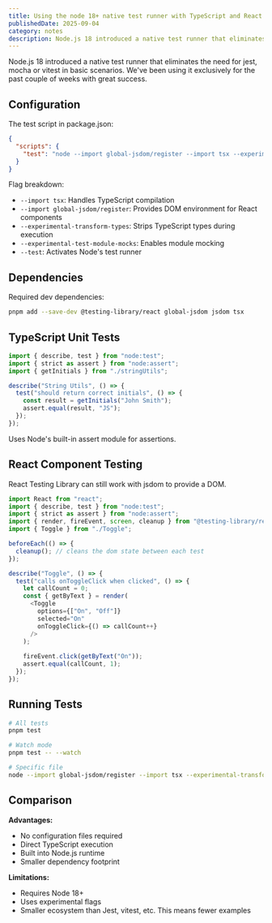 ```yaml
---
title: Using the node 18+ native test runner with TypeScript and React
publishedDate: 2025-09-04
category: notes
description: Node.js 18 introduced a native test runner that eliminates the need for jest, mocha or vitest in basic scenarios. 
---
```


Node.js 18 introduced a native test runner that eliminates the need for jest, mocha or vitest in basic scenarios. We've been using it exclusively for the past couple of weeks with great success.

## Configuration

The test script in package.json:

```json
{
  "scripts": {
    "test": "node --import global-jsdom/register --import tsx --experimental-transform-types --experimental-test-module-mocks --test"
  }
}
```

Flag breakdown:
- `--import tsx`: Handles TypeScript compilation
- `--import global-jsdom/register`: Provides DOM environment for React components
- `--experimental-transform-types`: Strips TypeScript types during execution
- `--experimental-test-module-mocks`: Enables module mocking
- `--test`: Activates Node's test runner

## Dependencies

Required dev dependencies:

```bash
pnpm add --save-dev @testing-library/react global-jsdom jsdom tsx
```

## TypeScript Unit Tests

```typescript
import { describe, test } from "node:test";
import { strict as assert } from "node:assert";
import { getInitials } from "./stringUtils";

describe("String Utils", () => {
  test("should return correct initials", () => {
    const result = getInitials("John Smith");
    assert.equal(result, "JS");
  });
});
```

Uses Node's built-in assert module for assertions.

## React Component Testing

React Testing Library can still work with jsdom to provide a DOM.

```typescript
import React from "react";
import { describe, test } from "node:test";
import { strict as assert } from "node:assert";
import { render, fireEvent, screen, cleanup } from "@testing-library/react";
import { Toggle } from "./Toggle";

beforeEach(() => {
  cleanup(); // cleans the dom state between each test
});

describe("Toggle", () => {
  test("calls onToggleClick when clicked", () => {
    let callCount = 0;
    const { getByText } = render(
      <Toggle 
        options={["On", "Off"]}
        selected="On"
        onToggleClick={() => callCount++}
      />
    );
    
    fireEvent.click(getByText("On"));
    assert.equal(callCount, 1);
  });
});
```

## Running Tests

```bash
# All tests
pnpm test

# Watch mode
pnpm test -- --watch

# Specific file
node --import global-jsdom/register --import tsx --experimental-transform-types --test src/components/Toggle.test.tsx
```

## Comparison

**Advantages:**
- No configuration files required
- Direct TypeScript execution
- Built into Node.js runtime
- Smaller dependency footprint

**Limitations:**
- Requires Node 18+
- Uses experimental flags
- Smaller ecosystem than Jest, vitest, etc. This means fewer examples
